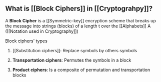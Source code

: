 ## What is [[Block Ciphers]] in [[Cryptograhpy]]?

A **Block Cipher** is a [[Symmetric-key]] encryption scheme that breaks up the message into strings (blocks) of a length t over the [[Alphabets]] A ([[Notation used in Cryptography]])


Block ciphers' types
1. [[Substitution ciphers]]: Replace symbols by others symbols

2. **Transportation ciphers**: Permutes the symbols in a block

3. **Product ciphers**: Is a composite of permutation and transportation blocks

